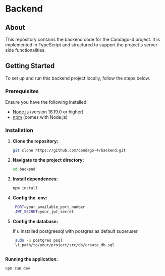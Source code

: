 # Backend

## About

This repository contains the backend code for the Candago-4 project. It is implemented in TypeScript and structured to support the project's server-side functionalities.

## Getting Started

To set up and run this backend project locally, follow the steps below.

### Prerequisites

Ensure you have the following installed:

- [Node.js](https://nodejs.org/) (version 18.19.0 or higher)
- [npm](https://www.npmjs.com/) (comes with Node.js)

### Installation

1. **Clone the repository:**

   ```bash
   git clone https://github.com/candago-4/backend.git

2. **Navigate to the project directory:**

   ```bash
   cd backend

3. **Install dependences:**

   ```bash
   npm install

4. **Config the .env:**

   ```bash
    PORT=your_available_port_number
    JWT_SECRET=your_jwt_secret

5. **Config the database:**

   If u installed postgreesql with postgres as default superuser
   ```bash
    sudo -u postgres psql
    \i path/to/your/project/src/db/create_db.sql
  
  **Running the application:**

   ```bash
   npm run dev
   
